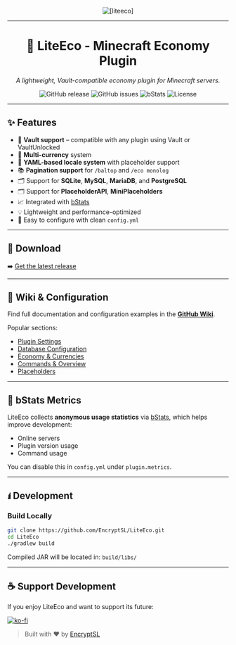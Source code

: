 <div align="center">

![[liteeco]](https://github.com/user-attachments/assets/f58e36ab-a54f-4b93-bca1-518f3f2ce476)

***
# 💸 LiteEco - Minecraft Economy Plugin
*A lightweight, Vault-compatible economy plugin for Minecraft servers.*

![GitHub release](https://img.shields.io/github/v/release/EncryptSL/LiteEco?style=flat-square)
![GitHub issues](https://img.shields.io/github/issues/EncryptSL/LiteEco?style=flat-square)
![bStats](https://img.shields.io/bstats/servers/16774?label=bStats&style=flat-square)
![License](https://img.shields.io/github/license/EncryptSL/LiteEco?style=flat-square)

---
</div>

## ✨ Features

- 🦹 **Vault support** – compatible with any plugin using Vault or VaultUnlocked
- 💱 **Multi-currency** system
- 📁 **YAML-based locale system** with placeholder support
- 📚 **Pagination support** for `/baltop` and `/eco monolog`
- 🗂️ Support for **SQLite**, **MySQL**, **MariaDB**, and **PostgreSQL**
- 🗂️ Support for **PlaceholderAPI**, **MiniPlaceholders**
- 📈 Integrated with [bStats](https://bstats.org/plugin/bukkit/LiteEco)
- 💡 Lightweight and performance-optimized
- 🔧 Easy to configure with clean `config.yml`

---

## 📅 Download

➡️ [Get the latest release](https://www.spigotmc.org/resources/liteeco-simple-economy-plugin-1-21-x.101934/updates)

---

## 📘 Wiki & Configuration

Find full documentation and configuration examples in the **[GitHub Wiki](https://liteeco.github.io/)**.

Popular sections:
- [Plugin Settings](https://liteeco.github.io/docs/user-guide/plugin-settings)
- [Database Configuration](https://liteeco.github.io/docs/user-guide/database-settings)
- [Economy & Currencies](https://liteeco.github.io/docs/user-guide/economy-settings)
- [Commands & Overview](https://liteeco.github.io/docs/user-guide/commands-permissions)
- [Placeholders](https://liteeco.github.io/docs/user-guide/placeholders)
---

## 🧪 bStats Metrics

LiteEco collects **anonymous usage statistics** via [bStats](https://bstats.org/), which helps improve development:

- Online servers
- Plugin version usage
- Command usage

You can disable this in `config.yml` under `plugin.metrics`.

---

## 🖠️ Development

### Build Locally

```bash
git clone https://github.com/EncryptSL/LiteEco.git
cd LiteEco
./gradlew build
```

Compiled JAR will be located in: `build/libs/`

---

## ☕ Support Development

If you enjoy LiteEco and want to support its future:

[![ko-fi](https://ko-fi.com/img/githubbutton_sm.svg)](https://ko-fi.com/encryptsl)

> Built with ❤️ by [EncryptSL](https://encryptsl.github.io)
